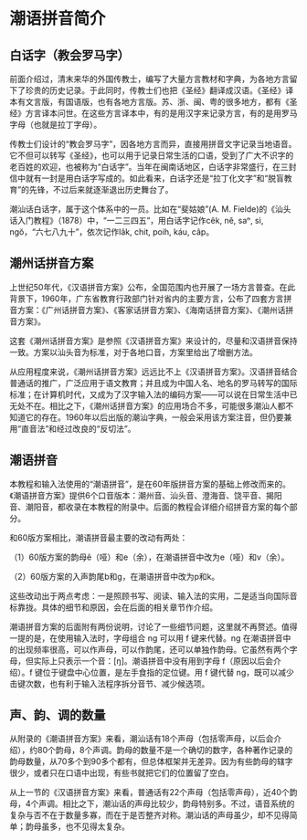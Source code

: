 # 潮语拼音简介

## 白话字（教会罗马字）

前面介绍过，清末来华的外国传教士，编写了大量方言教材和字典，为各地方言留下了珍贵的历史记录。于此同时，传教士们也把《圣经》翻译成汉语。《圣经》译本有文言版，有国语版，也有各地方言版。苏、浙、闽、粤的很多地方，都有《圣经》方言译本问世。在这些方言译本中，有的是用汉字来记录方言，有的是用罗马字母（也就是拉丁字母）。

传教士们设计的“教会罗马字”，因各地方言而异，直接用拼音文字记录当地语音。它不但可以转写《圣经》，也可以用于记录日常生活的口语，受到了广大不识字的老百姓的欢迎，也被称为“白话字”。当年在闽南话地区，白话字非常盛行，在三封信中就有一封是用白话字写成的。如此看来，白话字还是“拉丁化文字”和“脱盲教育”的先锋，不过后来就逐渐退出历史舞台了。

潮汕话白话字，属于这个体系中的一员。比如在“斐姑娘”(A. M. Fielde)的《汕头话入门教程》（1878）中，“一二三四五”，用白话字记作cêk, nĕ, saⁿ, sì, ngŏ，“六七八九十”，依次记作lâk, chit, poih, káu, câp。

## 潮州话拼音方案

上世纪50年代，《汉语拼音方案》公布，全国范围内也开展了一场方言普查。在此背景下，1960年，广东省教育行政部门针对省内的主要方言，公布了四套方言拼音方案：《广州话拼音方案》、《客家话拼音方案》、《海南话拼音方案》、《潮州话拼音方案》。

这套《潮州话拼音方案》是参照《汉语拼音方案》来设计的，尽量和汉语拼音保持一致。方案以汕头音为标准，对于各地口音，方案里给出了增删方法。

从应用程度来说，《潮州话拼音方案》远远比不上《汉语拼音方案》。汉语拼音结合普通话的推广，广泛应用于语文教育；并且成为中国人名、地名的罗马转写的国际标准；在计算机时代，又成为了汉字输入法的编码方案——可以说在日常生活中已无处不在。相比之下，《潮州话拼音方案》的应用场合不多，可能很多潮汕人都不知道它的存在。1960年以后出版的潮汕字典，一般会采用该方案注音，但仍要兼用“直音法”和经过改良的“反切法”。

## 潮语拼音

本教程和输入法使用的“潮语拼音”，是在60年版拼音方案的基础上修改而来的。《潮语拼音方案》提供6个口音版本：潮州音、汕头音、澄海音、饶平音、揭阳音、潮阳音，都收录在本教程的附录中。后面的教程会详细介绍拼音方案的每个部分。

和60版方案相比，潮语拼音最主要的改动有两处：

（1）60版方案的韵母ê（哑）和e（余），在潮语拼音中改为e（哑）和v（余）。

（2）60版方案的入声韵尾b和g，在潮语拼音中改为p和k。

这些改动出于两点考虑：一是照顾书写、阅读、输入法的实用，二是适当向国际音标靠拢。具体的细节和原因，会在后面的相关章节作介绍。

潮语拼音方案的后面附有两份说明，讨论了一些细节问题，这里就不再赘述。值得一提的是，在使用输入法时，字母组合 ng 可以用 f 键来代替。ng 在潮语拼音中的出现频率很高，可以作声母，可以作韵尾，还可以单独作韵母。它虽然有两个字母，但实际上只表示一个音：[ŋ]。潮语拼音中没有用到字母 f（原因以后会介绍）。f 键位于键盘中心位置，是左手食指的定位键。用 f 键代替 ng，既可以减少击键次数，也有利于输入法程序拆分音节、减少候选项。

## 声、韵、调的数量

从附录的《潮语拼音方案》来看，潮汕话有18个声母（包括零声母，以后会介绍），约80个韵母，8个声调。韵母的数量不是一个确切的数字，各种著作记录的韵母数量，从70多个到90多个都有，但总体框架并无差异。因为有些韵母的辖字很少，或者只在口语中出现，有些书就把它们的位置留了空白。

从上一节的《汉语拼音方案》来看，普通话有22个声母（包括零声母），近40个韵母，4个声调。相比之下，潮汕话的声母比较少，韵母特别多。不过，语音系统的复杂与否不在于数量多寡，而在于是否整齐对称。潮汕话的声母虽少，却不见得简单；韵母虽多，也不见得太复杂。

